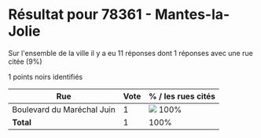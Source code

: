 # Résultat pour 78361 - Mantes-la-Jolie

Sur l'ensemble de la ville il y a eu 11 réponses dont 1 réponses avec une rue citée (9%)

1 points noirs identifiés

| Rue | Vote | % / les rues cités|
|-----|------|-------------------|
| Boulevard du Maréchal Juin | 1 | <img src="../../img/bar_100.gif" />&nbsp;100%|
| **Total** | 1 | 100%|
